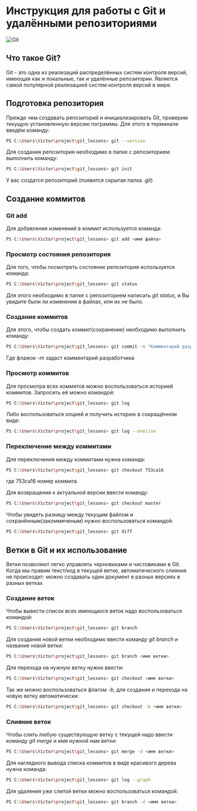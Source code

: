 # Инструкция для работы с Git и удалёнными репозиториями

![Git](git_image.jpg)

## Что такое Git?
Git - это одна из реализаций распределённых систем контроля версий,
имеющая как и локальные, так и удалённые репозитории. Является самой популярной
реализацией систем контроля версий в мире.
## Подготовка репозитория
Прежде чем создавать репозиторий и инициализировать Git, проверим текущую установленную
версию пограммы. Для этого в терминале введём команду:

```sh
PS C:\Users\Victor\project\git_lessons> git --version 
```
Для создания репозитория необходимо в папке с репозиторием выполнить команду:

```sh
PS C:\Users\Victor\project\git_lessons> git init
```
У вас создатся репозиторий (появится
скрытая папка .git)

## Создание коммитов

### Git add
Для добавления изменений в коммит используется команда:

```sh
PS C:\Users\Victor\project\git_lessons> git add <имя файла>
```
### Просмотр состояния репозитория
Для того, чтобы посмотреть состояние репозитория
используется команда:

```sh
PS C:\Users\Victor\project\git_lessons> git status
```
Для этого необходимо в папке с репозиторием
написать *git status*, и Вы увидите были ли изменения в файлах, или их не было.

### Создание коммитов
Для этого, чтобы создать коммит(сохранение) необходимо выполнить команду:

```sh
PS C:\Users\Victor\project\git_lessons> git commit -m "Комментарий разработчика"
```
Где флажок *-m* задаст комментарий разработчика

### Просмотр коммитов

Для просмотра всех коммитов можно воспользоваться историей коммитов. Запросить её можно командой:

```sh
PS C:\Users\Victor\project\git_lessons> git log
```
Либо воспользоваться опцией и получить историю в сокращённом виде:

```sh
PS C:\Users\Victor\project\git_lessons> git log --oneline
```

### Переключение между коммитами

Для переключения между коммитами нужна команда:

```sh
PS C:\Users\Victor\project\git_lessons> git checkout 753ca16
```

где 753ca16 номер коммита

Для возвращения к актуальной версии ввести команду:

```sh
PS C:\Users\Victor\project\git_lessons> git checkout master
```

Чтобы увидеть разницу между текущим файлом и сохранённым(закоммиченым) нужно воспользоваться командой:

```sh
PS C:\Users\Victor\project\git_lessons> git diff
```
## Ветки в Git и их использование

Ветки позволяют легко управлять черновиками и чистовиками в Git. Когда мы правим текст/код в текущей ветке, автоматического слияния не происходит: можно создавать один документ в разных версиях в разных ветках

### Создание веток

Чтобы вывести список всех имеющихся веток надо воспользоваться командой:

```sh
PS C:\Users\Victor\project\git_lessons> git branch
```

Для создания новой ветки необходимо ввести команду *git branch* и название новой ветки:

```sh
PS C:\Users\Victor\project\git_lessons> git branch <имя ветки>
```

Для перехода на нужную ветку нужно ввести:

```sh
PS C:\Users\Victor\project\git_lessons> git checkout <имя ветки>
```

Так же можно воспользоваться флагом *-b*, для создания и перехода на новую ветку автоматически:

```sh
PS C:\Users\Victor\project\git_lessons> git checkout -b <имя ветки>
```

### Слияние веток

Чтобы слить любую существующую ветку с текущей надо ввести команду *git merge* и имя нужной нам ветки:

```sh
PS C:\Users\Victor\project\git_lessons> git merge -d <имя ветки>
```

Для наглядного вывода списка коммитов в виде красивого дерева нужна команда:

```sh
PS C:\Users\Victor\project\git_lessons> git log --graph
```

Для удаления уже слитой ветки можно воспользоваться командой:

```sh
PS C:\Users\Victor\project\git_lessons> git branch -d <имя ветки>
```

